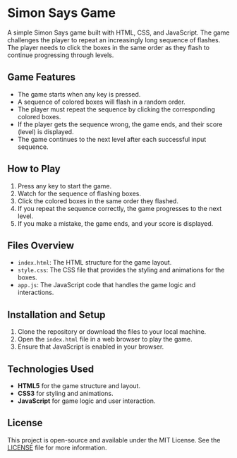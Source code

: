 # Simon Says Game

A simple Simon Says game built with HTML, CSS, and JavaScript. The game challenges the player to repeat an increasingly long sequence of flashes. The player needs to click the boxes in the same order as they flash to continue progressing through levels.

## Game Features
- The game starts when any key is pressed.
- A sequence of colored boxes will flash in a random order.
- The player must repeat the sequence by clicking the corresponding colored boxes.
- If the player gets the sequence wrong, the game ends, and their score (level) is displayed.
- The game continues to the next level after each successful input sequence.

## How to Play
1. Press any key to start the game.
2. Watch for the sequence of flashing boxes.
3. Click the colored boxes in the same order they flashed.
4. If you repeat the sequence correctly, the game progresses to the next level.
5. If you make a mistake, the game ends, and your score is displayed.

## Files Overview

- `index.html`: The HTML structure for the game layout.
- `style.css`: The CSS file that provides the styling and animations for the boxes.
- `app.js`: The JavaScript code that handles the game logic and interactions.

## Installation and Setup

1. Clone the repository or download the files to your local machine.
2. Open the `index.html` file in a web browser to play the game.
3. Ensure that JavaScript is enabled in your browser.

## Technologies Used

- **HTML5** for the game structure and layout.
- **CSS3** for styling and animations.
- **JavaScript** for game logic and user interaction.

## License

This project is open-source and available under the MIT License. See the [LICENSE](LICENSE) file for more information.
